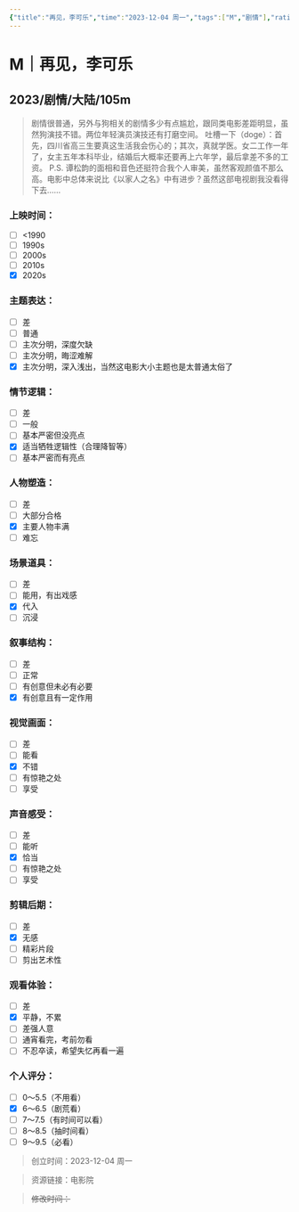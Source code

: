 ```yaml
---
{"title":"再见，李可乐","time":"2023-12-04 周一","tags":["M","剧情"],"rating":"6.5","dg-publish":true,"permalink":"/300 评价/M/新近看过/再见，李可乐/","dgPassFrontmatter":true,"created":"2024-01-25T18:45:04.000+08:00","updated":"2024-01-25T18:45:04.000+08:00"}
---
```


# M｜再见，李可乐
## 2023/剧情/大陆/105m
>剧情很普通，另外与狗相关的剧情多少有点尴尬，跟同类电影差距明显，虽然狗演技不错。两位年轻演员演技还有打磨空间。
>吐槽一下（doge）：首先，四川省高三生要真这生活我会伤心的；其次，真就学医。女二工作一年了，女主五年本科毕业，结婚后大概率还要再上六年学，最后拿差不多的工资。
>P.S. 谭松韵的面相和音色还挺符合我个人审美，虽然客观颜值不那么高。电影中总体来说比《以家人之名》中有进步？虽然这部电视剧我没看得下去……
### 上映时间：
- [ ] <1990
- [ ] 1990s
- [ ] 2000s
- [ ] 2010s
- [x] 2020s
### 主题表达：
- [ ] 差
- [ ] 普通
- [ ] 主次分明，深度欠缺
- [ ] 主次分明，晦涩难解
- [x] 主次分明，深入浅出，当然这电影大小主题也是太普通太俗了
### 情节逻辑：
- [ ] 差
- [ ] 一般
- [ ] 基本严密但没亮点
- [x] 适当牺牲逻辑性（合理降智等）
- [ ] 基本严密而有亮点
### 人物塑造：
- [ ] 差
- [ ] 大部分合格
- [x] 主要人物丰满
- [ ] 难忘
### 场景道具：
- [ ] 差
- [ ] 能用，有出戏感
- [x] 代入
- [ ] 沉浸
### 叙事结构：
- [ ] 差
- [ ] 正常
- [ ] 有创意但未必有必要
- [x] 有创意且有一定作用
### 视觉画面：
- [ ] 差
- [ ] 能看
- [x] 不错
- [ ] 有惊艳之处
- [ ] 享受
### 声音感受：
- [ ] 差
- [ ] 能听
- [x] 恰当
- [ ] 有惊艳之处
- [ ] 享受
### 剪辑后期：
- [ ] 差
- [x] 无感
- [ ] 精彩片段
- [ ] 剪出艺术性
### 观看体验：
- [ ] 差
- [x] 平静，不累
- [ ] 差强人意
- [ ] 通宵看完，考前勿看
- [ ] 不忍卒读，希望失忆再看一遍
### 个人评分：
- [ ] 0～5.5（不用看）
- [x] 6～6.5（剧荒看）
- [ ] 7～7.5（有时间可以看）
- [ ] 8～8.5（抽时间看）
- [ ] 9～9.5（必看）

>创立时间：2023-12-04 周一

>资源链接：电影院

>~~修改时间：~~



